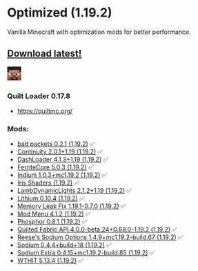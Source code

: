 # Optimized (1.19.2)
Vanilla Minecraft with optimization mods for better performance.

## [Download latest!](https://github.com/v3eil/Optimized/blob/main/1.19.2/1.19.2_latest.zip)

![I'm Steve!](steve_32px.png)

### Quilt Loader 0.17.8

- https://quiltmc.org/ <br>

### Mods:
- [bad packets 0.2.1 (1.19.2)](https://modrinth.com/mod/badpackets) ✅
- [Continuity 2.0.1+1.19 (1.19.2)](https://modrinth.com/mod/continuity) ✅
- [DashLoader 4.1.3+1.19 (1.19.2)](https://modrinth.com/mod/dashloader) ✅
- [FerriteCore 5.0.3 (1.19.2)](https://modrinth.com/mod/ferrite-core) ✅
- [Indium 1.0.3+mc1.19.2 (1.19.2)](https://modrinth.com/mod/indium) ✅
- [Iris Shaders (1.19.2)](https://modrinth.com/mod/iris) ✅
- [LambDynamicLights 2.1.2+1.19 (1.19.2)](https://modrinth.com/mod/lambdynamiclights) ✅
- [Lithium 0.10.4 (1.19.2)](https://modrinth.com/mod/lithium) ✅
- [Memory Leak Fix 1.19.1-0.7.0 (1.19.2)](https://modrinth.com/mod/memoryleakfix) ✅
- [Mod Menu 4.1.2 (1.19.2)](https://modrinth.com/mod/modmenu) ✅
- [Phosphor 0.8.1 (1.19.2)](https://modrinth.com/mod/phosphor) ✅
- [Quilted Fabric API 4.0.0-beta.24+0.68.0-1.19.2 (1.19.2)](https://modrinth.com/mod/qsl) ✅
- [Reese's Sodium Options 1.4.9+mc1.19.2-build.67 (1.19.2)](https://modrinth.com/mod/reeses-sodium-options) ✅
- [Sodium 0.4.4+build+18 (1.19.2)](https://modrinth.com/mod/sodium) ✅
- [Sodium Extra 0.4.15+mc1.19.2-build.85 (1.19.2)](https://modrinth.com/mod/sodium-extra) ✅
- [WTHIT 5.13.4 (1.19.2)](https://modrinth.com/mod/wthit) ✅
